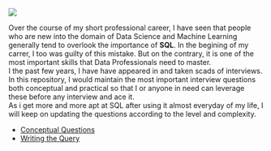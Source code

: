 ![](https://github.com/AmandeepSinghDhalla/images/blob/main/SQL-Interview-Header.png)

Over the course of my short professional career, I have seen that people who are new into the domain of Data Science and Machine Learning generally tend to overlook the importance of **SQL**. In the begining of my carrer, I too was guilty of this mistake.
But on the contrary, it is one of the most important skills that Data Professionals need to master.
<br/>I the past few years, I have have appeared in and taken scads of interviews. In this repository, I would maintain the most important interview questions both conceptual and practical so that I or anyone in need can leverage these before any interview and ace it.
<br/>As i get more and more apt at SQL after using it almost everyday of my life, I will keep on updating the questions according to the level and complexity.

* [Conceptual Questions](https://github.com/AmandeepSinghDhalla/SQL-Interview-Questions/tree/conceptual-questions)
* [Writing the Query](https://github.com/AmandeepSinghDhalla/SQL-Interview-Questions/tree/writing-the-query)
